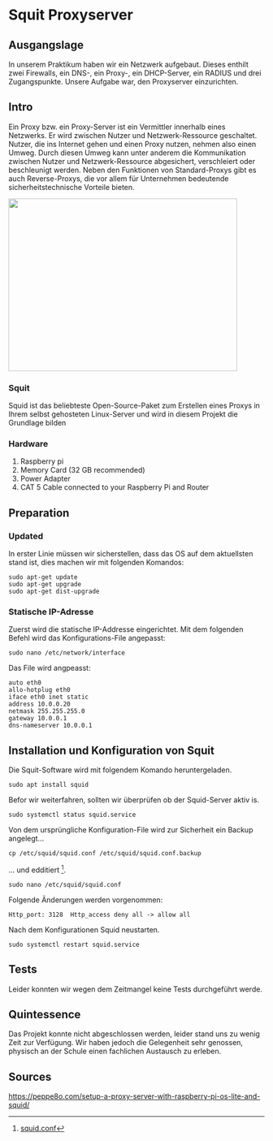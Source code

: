 # Squit Proxyserver

## Ausgangslage

In unserem Praktikum haben wir ein Netzwerk aufgebaut. Dieses enthilt zwei Firewalls, ein DNS-, ein Proxy-, ein DHCP-Server, ein RADIUS und drei Zugangspunkte. Unsere Aufgabe war, den Proxyserver einzurichten.

## Intro

Ein Proxy bzw. ein Proxy-Server ist ein Vermittler innerhalb eines Netzwerks. Er wird zwischen Nutzer und Netzwerk-Ressource geschaltet. Nutzer, die ins Internet gehen und einen Proxy nutzen, nehmen also einen Umweg. Durch diesen Umweg kann unter anderem die Kommunikation zwischen Nutzer und Netzwerk-Ressource abgesichert, verschleiert oder beschleunigt werden. Neben den Funktionen von Standard-Proxys gibt es auch Reverse-Proxys, die vor allem für Unternehmen bedeutende sicherheitstechnische Vorteile bieten.

<img src="https://www.seobility.net/de/wiki/images/8/8a/Proxy-Server.png" data-canonical-src="https://gyazo.com/eb5c5741b6a9a16c692170a41a49c858.png" width="450" height="340" />

### Squit
Squid ist das beliebteste Open-Source-Paket zum Erstellen eines Proxys in Ihrem selbst gehosteten Linux-Server und wird in diesem Projekt die Grundlage bilden

### Hardware
1. Raspberry pi
2. Memory Card (32 GB recommended)
3. Power Adapter
4. CAT 5 Cable connected to your Raspberry Pi and Router

## Preparation

### Updated

In erster Linie müssen wir sicherstellen, dass das OS auf dem aktuellsten stand ist, dies machen wir mit folgenden Komandos:

```
sudo apt-get update
sudo apt-get upgrade
sudo apt-get dist-upgrade
```

### Statische IP-Adresse

Zuerst wird die statische IP-Addresse eingerichtet. Mit dem folgenden Befehl wird das Konfigurations-File angepasst:

`sudo nano /etc/network/interface`

Das File wird angpeasst:

```
auto eth0
allo-hotplug eth0
iface eth0 inet static
address 10.0.0.20
netmask 255.255.255.0
gateway 10.0.0.1
dns-nameserver 10.0.0.1
```

## Installation und Konfiguration von Squit

Die Squit-Software wird mit folgendem Komando heruntergeladen.

`sudo apt install squid`

Befor wir weiterfahren, sollten wir überprüfen ob der Squid-Server aktiv is.

`sudo systemctl status squid.service`

Von dem ursprüngliche Konfiguration-File wird zur Sicherheit ein Backup angelegt...

`cp /etc/squid/squid.conf /etc/squid/squid.conf.backup`

... und edditiert [^1].

[^1]: [squid.conf](https://github.com/schnesi/Netzwerktechnik/blob/main/src/squid.conf)

`sudo nano /etc/squid/squid.conf`

Folgende Änderungen werden vorgenommen:

`Http_port: 3128 
Http_access deny all -> allow all`

Nach dem Konfigurationen Squid neustarten.

`sudo systemctl restart squid.service`
## Tests
Leider konnten wir wegen dem Zeitmangel keine Tests durchgeführt werde.
## Quintessence

Das Projekt konnte nicht abgeschlossen werden, leider stand uns zu wenig Zeit zur Verfügung. Wir haben jedoch die Gelegenheit sehr genossen, physisch an der Schule einen fachlichen Austausch zu erleben.

## Sources
https://peppe8o.com/setup-a-proxy-server-with-raspberry-pi-os-lite-and-squid/
